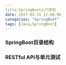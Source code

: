 ```yaml
---
title:SpringBoot入门项目
date: 2017-03-15 12:00:00
categories: "SpringBoot"
tags: [Java,SpringBoot]
---
```

### SpringBoot目录结构
### RESTful API与单元测试